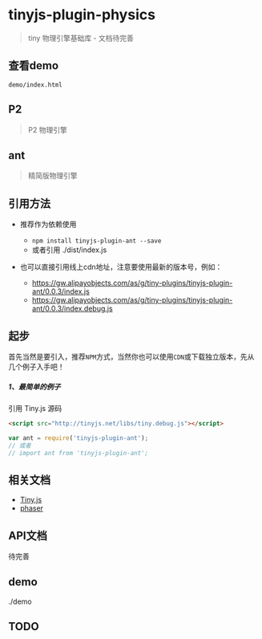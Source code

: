 # tinyjs-plugin-physics

> tiny 物理引擎基础库 - 文档待完善

## 查看demo

`demo/index.html`

## P2
> P2 物理引擎

## ant
> 精简版物理引擎

## 引用方法

- 推荐作为依赖使用

  - `npm install tinyjs-plugin-ant --save`
  - 或者引用 ./dist/index.js
- 也可以直接引用线上cdn地址，注意要使用最新的版本号，例如：

  - https://gw.alipayobjects.com/as/g/tiny-plugins/tinyjs-plugin-ant/0.0.3/index.js
  - https://gw.alipayobjects.com/as/g/tiny-plugins/tinyjs-plugin-ant/0.0.3/index.debug.js

## 起步
首先当然是要引入，推荐`NPM`方式，当然你也可以使用`CDN`或下载独立版本，先从几个例子入手吧！

##### 1、最简单的例子

引用 Tiny.js 源码
``` html
<script src="http://tinyjs.net/libs/tiny.debug.js"></script>
```
``` js
var ant = require('tinyjs-plugin-ant');
// 或者
// import ant from 'tinyjs-plugin-ant';
```

## 相关文档
- [Tiny.js](http://tinyjs.net/#/docs/api)
- [phaser](http://phaser.io/)

## API文档
  待完善

## demo
 ./demo

## TODO

